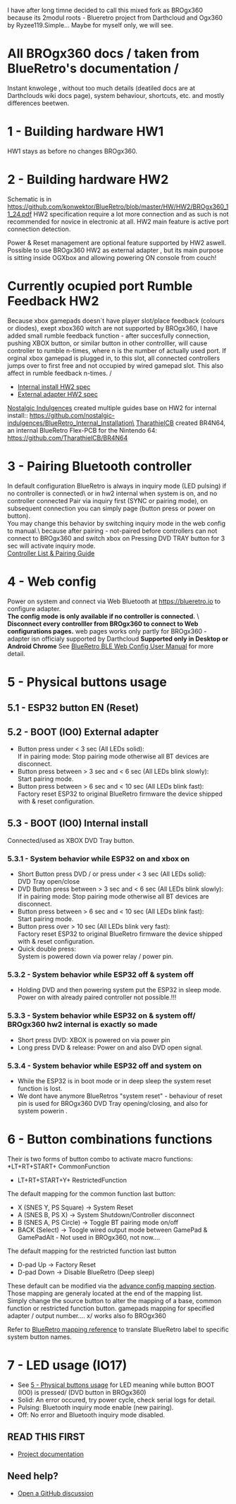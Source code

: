 I have after long timne decided to call this mixed fork as BROgx360 because its 2modul roots - Blueretro project from Darthcloud and Ogx360 by Ryzee119.Simple...
Maybe for myself only, we will see.


# All BROgx360 docs / taken from BlueRetro's documentation / 
Instant knwolege , without too much details (deatiled docs are at Darthclouds wiki docs page), system behaviour, shortcuts, etc. and mostly differences beetwen. 

# 1 - Building hardware HW1
HW1 stays as before no changes BROgx360.

# 2 - Building hardware HW2
Schematic is in https://github.com/konwektor/BlueRetro/blob/master/HW/HW2/BROgx360_11_24.pdf
HW2 specification require a lot more connection and as such is not recommended
for novice in electronic at all. HW2 main feature is active port connection detection.

Power & Reset management are optional feature supported by HW2 aswell.
Possible to use BROgx360 HW2 as external adapter , but its main purpose is 
sitting inside OGXbox and allowing powering ON console from couch!

# Currently ocupied port Rumble Feedback HW2
Because xbox gamepads doesn`t have player slot/place feedback (colours or diodes), exept xbox360 witch are not supported by BROgx360,
I have added small rumble feedback function - after succesfully connection, pushing XBOX button, or similar button in other controlller, will cause
controller to  rumble n-times, where n is the number of actually used port.
If orginal xbox gamepad is plugged in, to this slot, all connected controllers jumps over to first free and not occupied by wired gamepad slot. 
This also affect in rumble feedback n-times. / 


* [Internal install HW2 spec](BlueRetro-HW2-Internal-Install-Specification)
* [External adapter HW2 spec](BlueRetro-HW2-External-Specification)

[Nostalgic Indulgences](https://twitter.com/nosIndulgences) created multiple guides base on HW2 for internal install:: https://github.com/nostalgic-indulgences/BlueRetro_Internal_Installation\
[TharathielCB](https://github.com/TharathielCB) created BR4N64, an internal BlueRetro Flex-PCB for the Nintendo 64: https://github.com/TharathielCB/BR4N64

# 3 - Pairing Bluetooth controller

In default configuration BlueRetro is always in inquiry mode (LED pulsing) if no controller is connected\ or in hw2 internal when system is on, and no controller connected
Pair via inquiry first (SYNC or pairing mode), on subsequent connection you can simply page (button press or power on button).\
You may change this behavior by switching inquiry mode in the web config to manual.\ 
because after pairing - not-paired before controllers can not connect to BROgx360 and  switch xbox on
Pressing DVD TRAY button for 3 sec will activate inquiry mode.\
[Controller List & Pairing Guide](Controller-pairing-guide)

# 4 - Web config

Power on system and connect via Web Bluetooth at https://blueretro.io to configure adapter.\
**The config mode is only available if no controller is connected.** \ **Disconnect every controlller from BROgx360 to connect to Web configurations pages.**
web pages works only partly for BROgx360 - adapter isn officialy supported by Darthcloud
**Supported only in Desktop or Android Chrome**
See [BlueRetro BLE Web Config User Manual](BlueRetro-BLE-Web-Config-User-Manual) for more detail.

# 5 - Physical buttons usage

## 5.1 - ESP32 button EN (Reset)

## 5.2 - BOOT (IO0) External adapter
* Button press under < 3 sec (All LEDs solid):\
  If in pairing mode: Stop pairing mode otherwise all BT devices are disconnect.
* Button press between > 3 sec and < 6 sec (All LEDs blink slowly):\
  Start pairing mode.
* Button press between > 6 sec and < 10 sec (All LEDs blink fast):\
  Factory reset ESP32 to original BlueRetro firmware the device shipped with & reset configuration.

## 5.3 - BOOT (IO0) Internal install
  Connected/used as XBOX DVD Tray button.
  
### 5.3.1 - System behavior while ESP32 on and xbox on
* Short Button press DVD / or press under < 3 sec (All LEDs solid):\
  DVD Tray open/close
* DVD Button press between > 3 sec and < 6 sec (All LEDs blink slowly):\
  If in pairing mode: Stop pairing mode otherwise all BT devices are disconnect.
* Button press between > 6 sec and < 10 sec (All LEDs blink fast):\
  Start pairing mode.
* Button press over > 10 sec (All LEDs blink very fast):\
  Factory reset ESP32 to original BlueRetro firmware the device shipped with & reset configuration.
* Quick double press:\
  System is powered down via power relay / power pin.

### 5.3.2 - System behavior while ESP32 off & system off
* Holding DVD and then powering system put the ESP32 in sleep mode. Power on with already paired controller not possible.!!!

### 5.3.3 - System  behavior while ESP32 on & system off/ BROgx360 hw2 internal is exactly so made  
* Short press DVD: XBOX is powered on via power pin
* Long press DVD & release: Power on and also DVD open signal.

### 5.3.4 - System  behavior while ESP32 off and system on
* While the ESP32 is in boot mode or in deep sleep the system reset function is lost.
* We dont have anymore BlueRetros "system reset" - behaviour of reset pin is used for BROgx360 DVD Tray opening/closing, and also for system powerin .

# 6 - Button combinations functions
Their is two forms of button combo to activate macro functions:
*LT+RT+START+ CommonFunction
* LT+RT+START+Y+ RestrictedFunction

The default mapping for the common function last button:
* X (SNES Y, PS Square) -> System Reset
* A (SNES B, PS X) -> System Shutdown/Controller disconnect
* B (SNES A, PS Circle) -> Toggle BT pairing mode on/off
* BACK (Select) -> Toogle wired output mode between GamePad & GamePadAlt - Not used in BROgx360, not now....

The default mapping for the restricted function last button
* D-pad Up -> Factory Reset
* D-pad Down -> Disable BlueRetro (Deep sleep)

These default can be modified via the [advance config mapping section](https://github.com/darthcloud/BlueRetro/wiki/BlueRetro-BLE-Web-Config-User-Manual#24---mapping-config).\
Those mapping are generaly located at the end of the mapping list.\
Simply change the source button to alter the mapping of a base, common function or restricted function button.
gamepads mapping for specified adapter / output number.... x/ works also fo BROgx360

Refer to [BlueRetro mapping reference](https://docs.google.com/spreadsheets/d/e/2PACX-1vT9rPK2__komCjELFpf0UYz0cMWwvhAXgAU7C9nnwtgEaivjsh0q0xeCEiZAMA-paMrneePV7IqdX48/pubhtml) to translate BlueRetro label to specific system button names.

# 7 - LED usage (IO17)

* See [5 - Physical buttons usage](#5---physical-buttons-usage) for LED meaning while button BOOT (IO0) is pressed/ (DVD button in BROgx360)
* Solid: An error occured, try power cycle, check serial logs for detail.
* Pulsing: Bluetooth inquiry mode enable (new pairing).
* Off: No error and Bluetooth inquiry mode disabled.

    


## READ THIS FIRST
* [Project documentation](https://github.com/darthcloud/BlueRetro/wiki)

## Need help?
* [Open a GitHub discussion](https://github.com/darthcloud/BlueRetro/discussions)
